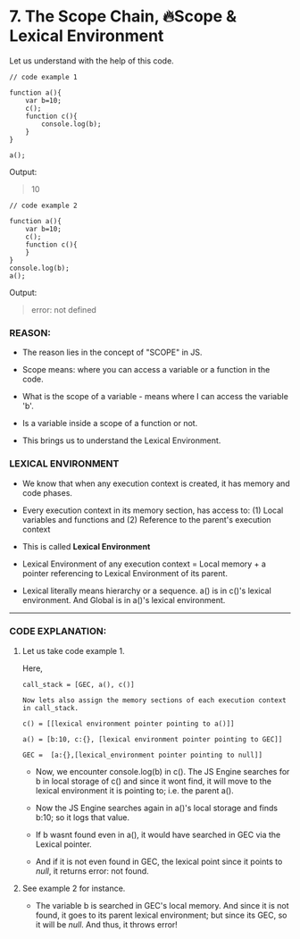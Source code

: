 # 7. The Scope Chain, 🔥Scope & Lexical Environment

Let us understand with the help of this code.

```
// code example 1

function a(){
    var b=10;
    c();
    function c(){
        console.log(b);
    }
}

a();
```

Output:

> 10

```
// code example 2

function a(){
    var b=10;
    c();
    function c(){  
    }
}
console.log(b);
a();
```

Output:

> error: not defined


### __REASON__:

* The reason lies in the concept of "SCOPE" in JS. 

* Scope means: where you can access a variable or a function in the code.

* What is the scope of a variable - means where I can access the variable 'b'. 

* Is a variable inside a scope of a function or not.

* This brings us to understand the Lexical Environment.


### __LEXICAL ENVIRONMENT__

* We know that when any execution context is created, it has memory and code phases.

* Every execution context in its memory section, has access to: (1) Local variables and functions and (2) Reference to the parent's execution context

* This is called __Lexical Environment__

* Lexical Environment of any execution context = Local memory + a pointer referencing to Lexical Environment of its parent.

* Lexical literally means hierarchy or a sequence. a() is in c()'s lexical environment. And Global is in a()'s lexical environment.

---

### __CODE EXPLANATION__:

1. Let us take code example 1.

    Here,

    ```
    call_stack = [GEC, a(), c()]

    Now lets also assign the memory sections of each execution context in call_stack.

    c() = [[lexical environment pointer pointing to a()]]

    a() = [b:10, c:{}, [lexical environment pointer pointing to GEC]]

    GEC =  [a:{},[lexical_environment pointer pointing to null]]

    ```

    * Now, we encounter console.log(b) in c(). The JS Engine searches for b in local storage of c() and since it wont find, it will move to the lexical environment it is pointing to; i.e. the parent a().

    * Now the JS Engine searches again in a()'s local storage and finds b:10; so it logs that value.

    * If b wasnt found even in a(), it would have searched in GEC via the Lexical pointer. 

    * And if it is not even found in GEC, the lexical point since it points to *null*, it returns error: not found.

2. See example 2 for instance. 

    * The variable b is searched in GEC's local memory. And since it is not found, it goes to its parent lexical environment; but since its GEC, so it will be *null*. And thus, it throws error!
















